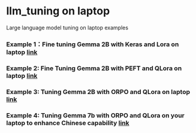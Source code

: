 # llm_tuning on laptop
Large language model tuning on laptop examples

### Example 1：Fine tuning Gemma 2B with Keras and Lora on laptop [link](https://github.com/keyonzeng/llm_tuning/blob/main/lora_tuning_gemma_laptop.ipynb)
### Example 2: Fine Tuning Gemma 2B with PEFT and QLora on laptop [link](https://github.com/keyonzeng/llm_tuning/blob/main/peft_qlora_tuning_gemma_laptop.ipynb)

### Example 3: Tuning Gemma 2B with ORPO and QLora on laptop [link](https://github.com/keyonzeng/llm_tuning/blob/main/trl_orpo_tuning_gemma_laptop.ipynb)

### Example 4: Tuning Gemma 7b with ORPO and QLora on your laptop to enhance Chinese capability [link](https://github.com/keyonzeng/llm_tuning/blob/main/trl_orpo_tuning_gemma7b_chinese_laptop.ipynb)

